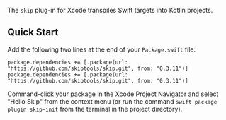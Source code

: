 The `skip` plug-in for Xcode transpiles Swift targets into Kotlin projects.

## Quick Start

Add the following two lines at the end of your `Package.swift` file:

```
package.dependencies += [.package(url: "https://github.com/skiptools/skip.git", from: "0.3.11")]
package.dependencies += [.package(url: "https://github.com/skiptools/skip.git", from: "0.3.11")]
```

Command-click your package in the Xcode Project Navigator
and select "Hello Skip" from the context menu (or run the
command `swift package plugin skip-init` from the terminal
in the project directory).

